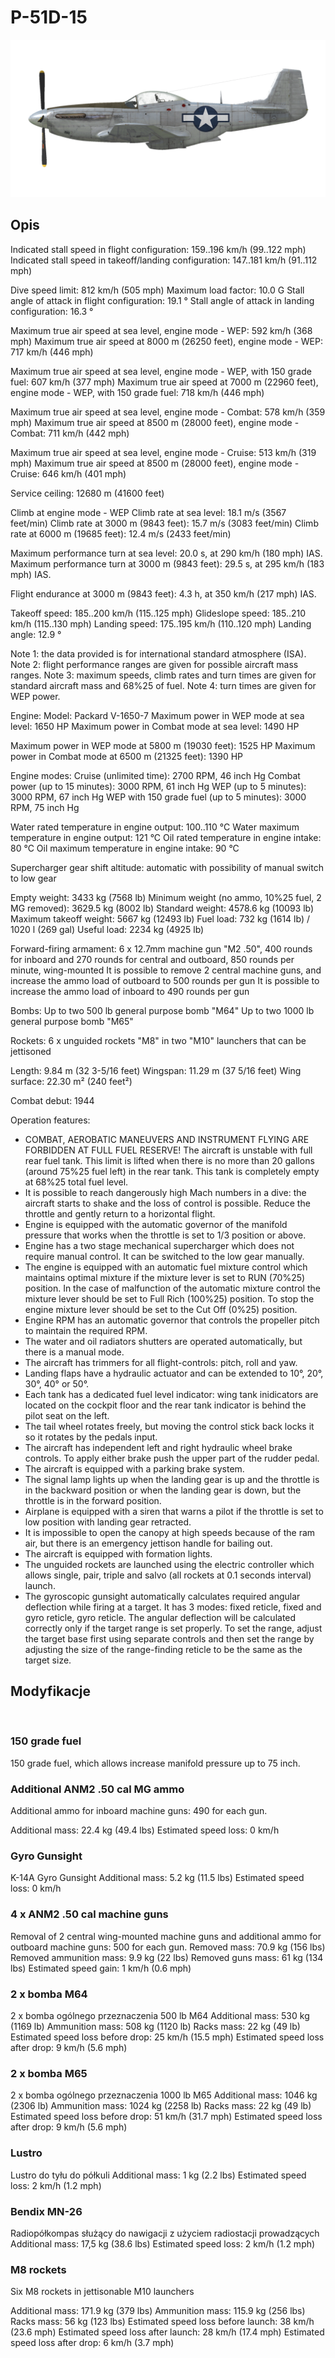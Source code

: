 ﻿# P-51D-15

![p51d15](../images/p51d15.png)

## Opis

Indicated stall speed in flight configuration: 159..196 km/h (99..122 mph)
Indicated stall speed in takeoff/landing configuration: 147..181 km/h (91..112 mph)

Dive speed limit: 812 km/h (505 mph)
Maximum load factor: 10.0 G
Stall angle of attack in flight configuration: 19.1 °
Stall angle of attack in landing configuration: 16.3 °

Maximum true air speed at sea level, engine mode - WEP: 592 km/h (368 mph)
Maximum true air speed at 8000 m (26250 feet), engine mode - WEP: 717 km/h (446 mph)

Maximum true air speed at sea level, engine mode - WEP, with 150 grade fuel: 607 km/h (377 mph)
Maximum true air speed at 7000 m (22960 feet), engine mode - WEP, with 150 grade fuel: 718 km/h (446 mph)

Maximum true air speed at sea level, engine mode - Combat: 578 km/h (359 mph)
Maximum true air speed at 8500 m (28000 feet), engine mode - Combat: 711 km/h (442 mph)

Maximum true air speed at sea level, engine mode - Cruise: 513 km/h (319 mph)
Maximum true air speed at 8500 m (28000 feet), engine mode - Cruise: 646 km/h (401 mph)

Service ceiling: 12680 m (41600 feet)

Climb at engine mode - WEP
Climb rate at sea level: 18.1 m/s (3567 feet/min)
Climb rate at 3000 m (9843 feet): 15.7 m/s (3083 feet/min)
Climb rate at 6000 m (19685 feet): 12.4 m/s (2433 feet/min)

Maximum performance turn at sea level: 20.0 s, at 290 km/h (180 mph) IAS.
Maximum performance turn at 3000 m (9843 feet): 29.5 s, at 295 km/h (183 mph) IAS.

Flight endurance at 3000 m (9843 feet): 4.3 h, at 350 km/h (217 mph) IAS.

Takeoff speed: 185..200 km/h (115..125 mph)
Glideslope speed: 185..210 km/h (115..130 mph)
Landing speed: 175..195 km/h (110..120 mph)
Landing angle: 12.9 °

Note 1: the data provided is for international standard atmosphere (ISA).
Note 2: flight performance ranges are given for possible aircraft mass ranges.
Note 3: maximum speeds, climb rates and turn times are given for standard aircraft mass and 68%25 of fuel.
Note 4: turn times are given for WEP power.

Engine:
Model: Packard V-1650-7
Maximum power in WEP mode at sea level: 1650 HP
Maximum power in Combat mode at sea level: 1490 HP

Maximum power in WEP mode at 5800 m (19030 feet): 1525 HP
Maximum power in Combat mode at 6500 m (21325 feet): 1390 HP

Engine modes:
Cruise (unlimited time): 2700 RPM, 46 inch Hg
Combat power (up to 15 minutes): 3000 RPM, 61 inch Hg
WEP (up to 5 minutes): 3000 RPM, 67 inch Hg
WEP with 150 grade fuel (up to 5 minutes): 3000 RPM, 75 inch Hg

Water rated temperature in engine output: 100..110 °C
Water maximum temperature in engine output: 121 °C
Oil rated temperature in engine intake: 80 °C
Oil maximum temperature in engine intake: 90 °C

Supercharger gear shift altitude: automatic with possibility of manual switch to low gear

Empty weight: 3433 kg (7568 lb)
Minimum weight (no ammo, 10%25 fuel, 2 MG removed): 3629.5 kg (8002 lb)
Standard weight: 4578.6 kg (10093 lb)
Maximum takeoff weight: 5667 kg (12493 lb)
Fuel load: 732 kg (1614 lb) / 1020 l (269 gal)
Useful load: 2234 kg (4925 lb)

Forward-firing armament:
6 x 12.7mm machine gun "M2 .50", 400 rounds for inboard and 270 rounds for central and outboard, 850 rounds per minute, wing-mounted
It is possible to remove 2 central machine guns, and increase the ammo load of outboard to 500 rounds per gun
It is possible to increase the ammo load of inboard to 490 rounds per gun

Bombs:
Up to two 500 lb general purpose bomb "M64"
Up to two 1000 lb general purpose bomb "M65"

Rockets:
6 x unguided rockets "M8" in two "M10" launchers that can be jettisoned

Length: 9.84 m (32 3-5/16 feet)
Wingspan: 11.29 m (37 5/16 feet)
Wing surface: 22.30 m² (240 feet²)

Combat debut: 1944

Operation features:
- COMBAT, AEROBATIC MANEUVERS AND INSTRUMENT FLYING ARE FORBIDDEN AT FULL FUEL RESERVE! The aircraft is unstable with full rear fuel tank. This limit is lifted when there is no more than 20 gallons (around 75%25 fuel left) in the rear tank. This tank is completely empty at 68%25 total fuel level.
- It is possible to reach dangerously high Mach numbers in a dive: the aircraft starts to shake and the loss of control is possible. Reduce the throttle and gently return to a horizontal flight.
- Engine is equipped with the automatic governor of the manifold pressure that works when the throttle is set to 1/3 position or above.
- Engine has a two stage mechanical supercharger which does not require manual control. It can be switched to the low gear manually.
- The engine is equipped with an automatic fuel mixture control which maintains optimal mixture if the mixture lever is set to RUN (70%25) position. In the case of malfunction of the automatic mixture control the mixture lever should be set to Full Rich (100%25) position. To stop the engine mixture lever should be set to the Cut Off (0%25) position.
- Engine RPM has an automatic governor that controls the propeller pitch to maintain the required RPM.
- The water and oil radiators shutters are operated automatically, but there is a manual mode.
- The aircraft has trimmers for all flight-controls: pitch, roll and yaw.
- Landing flaps have a hydraulic actuator and can be extended to 10°, 20°, 30°, 40° or 50°.
- Each tank has a dedicated fuel level indicator: wing tank inidicators are located on the cockpit floor and the rear tank indicator is behind the pilot seat on the left.
- The tail wheel rotates freely, but moving the control stick back locks it so it rotates by the pedals input.
- The aircraft has independent left and right hydraulic wheel brake controls. To apply either brake push the upper part of the rudder pedal.
- The aircraft is equipped with a parking brake system.
- The signal lamp lights up when the landing gear is up and the throttle is in the backward position or when the landing gear is down, but the throttle is in the forward position.
- Airplane is equipped with a siren that warns a pilot if the throttle is set to low position with landing gear retracted.
- It is impossible to open the canopy at high speeds because of the ram air, but there is an emergency jettison handle for bailing out.
- The aircraft is equipped with formation lights.
- The unguided rockets are launched using the electric controller which allows single, pair, triple and salvo (all rockets at 0.1 seconds interval) launch.
- The gyroscopic gunsight automatically calculates required angular deflection while firing at a target. It has 3 modes: fixed reticle, fixed and gyro reticle, gyro reticle. The angular deflection will be calculated correctly only if the target range is set properly. To set the range, adjust the target base first using separate controls and then set the range by adjusting the size of the range-finding reticle to be the same as the target size.

## Modyfikacje
﻿

### 150 grade fuel

150 grade fuel, which allows increase manifold pressure up to 75 inch.

### Additional ANM2 .50 cal MG ammo

Additional ammo for inboard machine guns: 490 for each gun.

Additional mass: 22.4 kg (49.4 lbs)
Estimated speed loss: 0 km/h﻿

### Gyro Gunsight

K-14A Gyro Gunsight
Additional mass: 5.2 kg (11.5 lbs)
Estimated speed loss: 0 km/h﻿

### 4 x ANM2 .50 cal machine guns

Removal of 2 central wing-mounted machine guns and additional ammo for outboard machine guns: 500 for each gun.
Removed mass: 70.9 kg (156 lbs)
Removed ammunition mass: 9.9 kg (22 lbs)
Removed guns mass: 61 kg (134 lbs)
Estimated speed gain: 1 km/h (0.6 mph)﻿

### 2 x bomba M64 

2 x bomba ogólnego przeznaczenia 500 lb M64
Additional mass: 530 kg (1169 lb)
Ammunition mass: 508 kg (1120 lb)
Racks mass: 22 kg (49 lb)
Estimated speed loss before drop: 25 km/h (15.5 mph)
Estimated speed loss after drop: 9 km/h (5.6 mph)﻿

### 2 x bomba M65

2 x bomba ogólnego przeznaczenia 1000 lb M65
Additional mass: 1046 kg (2306 lb)
Ammunition mass: 1024 kg (2258 lb)
Racks mass: 22 kg (49 lb)
Estimated speed loss before drop: 51 km/h (31.7 mph)
Estimated speed loss after drop: 9 km/h (5.6 mph)﻿

### Lustro

Lustro do tyłu do półkuli
Additional mass: 1 kg (2.2 lbs)
Estimated speed loss: 2 km/h (1.2 mph)﻿

### Bendix MN-26

Radiopółkompas służący do nawigacji z użyciem radiostacji prowadzących
Additional mass: 17,5 kg (38.6 lbs)
Estimated speed loss: 2 km/h (1.2 mph)﻿

### M8 rockets

Six M8 rockets in jettisonable M10 launchers

Additional mass: 171.9 kg (379 lbs)
Ammunition mass: 115.9 kg (256 lbs)
Racks mass: 56 kg (123 lbs)
Estimated speed loss before launch: 38 km/h (23.6 mph)
Estimated speed loss after launch: 28 km/h (17.4 mph)
Estimated speed loss after drop: 6 km/h (3.7 mph)
